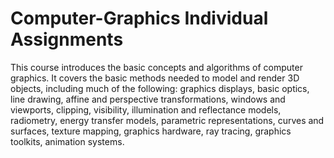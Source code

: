 # Computer-Graphics Individual Assignments
This course introduces the basic concepts and algorithms of computer graphics. It covers the basic methods needed to model and render 3D objects, including much of the following: graphics displays, basic optics, line drawing, affine and perspective transformations, windows and viewports, clipping, visibility, illumination and reflectance models, radiometry, energy transfer models, parametric representations, curves and surfaces, texture mapping, graphics hardware, ray tracing, graphics toolkits, animation systems.
